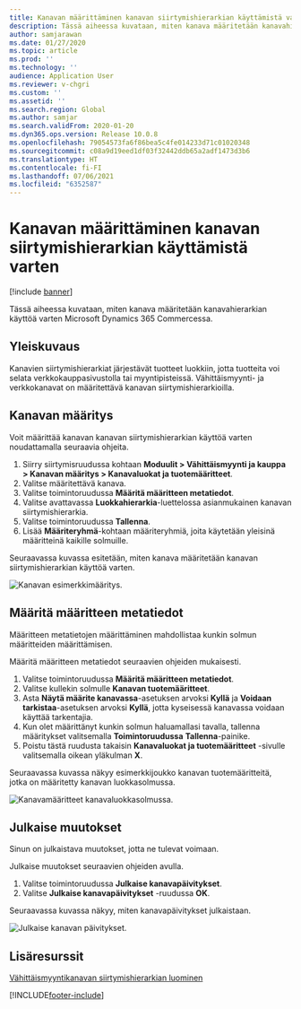 ```yaml
---
title: Kanavan määrittäminen kanavan siirtymishierarkian käyttämistä varten
description: Tässä aiheessa kuvataan, miten kanava määritetään kanavahierarkian käyttöä varten Microsoft Dynamics 365 Commercessa.
author: samjarawan
ms.date: 01/27/2020
ms.topic: article
ms.prod: ''
ms.technology: ''
audience: Application User
ms.reviewer: v-chgri
ms.custom: ''
ms.assetid: ''
ms.search.region: Global
ms.author: samjar
ms.search.validFrom: 2020-01-20
ms.dyn365.ops.version: Release 10.0.8
ms.openlocfilehash: 79054573fa6f86bea5c4fe014233d71c01020348
ms.sourcegitcommit: c08a9d19eed1df03f32442ddb65a2adf1473d3b6
ms.translationtype: HT
ms.contentlocale: fi-FI
ms.lasthandoff: 07/06/2021
ms.locfileid: "6352587"
---
```

# <a name="configure-a-channel-to-use-a-channel-navigation-hierarchy"></a>Kanavan määrittäminen kanavan siirtymishierarkian käyttämistä varten


[!include [banner](includes/banner.md)]

Tässä aiheessa kuvataan, miten kanava määritetään kanavahierarkian käyttöä varten Microsoft Dynamics 365 Commercessa.

## <a name="overview"></a>Yleiskuvaus

Kanavien siirtymishierarkiat järjestävät tuotteet luokkiin, jotta tuotteita voi selata verkkokauppasivustolla tai myyntipisteissä. Vähittäismyynti- ja verkkokanavat on määritettävä kanavan siirtymishierarkioilla.

## <a name="configure-the-channel"></a>Kanavan määritys

Voit määrittää kanavan kanavan siirtymishierarkian käyttöä varten noudattamalla seuraavia ohjeita.

1. Siirry siirtymisruudussa kohtaan **Moduulit \> Vähittäismyynti ja kauppa \> Kanavan määritys \> Kanavaluokat ja tuotemääritteet**.
1. Valitse määritettävä kanava.
1. Valitse toimintoruudussa **Määritä määritteen metatiedot**.
1. Valitse avattavassa **Luokkahierarkia**-luettelossa asianmukainen kanavan siirtymishierarkia.
1. Valitse toimintoruudussa **Tallenna**.
1. Lisää **Määriteryhmä**-kohtaan määriteryhmiä, joita käytetään yleisinä määritteinä kaikille solmuille.

Seuraavassa kuvassa esitetään, miten kanava määritetään kanavan siirtymishierarkian käyttöä varten.

![Kanavan esimerkkimääritys.](media/configure-channel-hierarchy-1.png)

## <a name="set-attribute-metadata"></a>Määritä määritteen metatiedot

Määritteen metatietojen määrittäminen mahdollistaa kunkin solmun määritteiden määrittämisen.

Määritä määritteen metatiedot seuraavien ohjeiden mukaisesti.

1. Valitse toimintoruudussa **Määritä määritteen metatiedot**.
1. Valitse kullekin solmulle **Kanavan tuotemääritteet**.
1. Asta **Näytä määrite kanavassa**-asetuksen arvoksi **Kyllä** ja **Voidaan tarkistaa**-asetuksen arvoksi **Kyllä**, jotta kyseisessä kanavassa voidaan käyttää tarkentajia.
1. Kun olet määrittänyt kunkin solmun haluamallasi tavalla, tallenna määritykset valitsemalla **Toimintoruudussa** **Tallenna**-painike.
1. Poistu tästä ruudusta takaisin **Kanavaluokat ja tuotemääritteet** -sivulle valitsemalla oikean yläkulman **X**.

Seuraavassa kuvassa näkyy esimerkkijoukko kanavan tuotemääritteitä, jotka on määritetty kanavan luokkasolmussa.

![Kanavamääritteet kanavaluokkasolmussa.](media/configure-channel-hierarchy-2.png)

## <a name="publish-changes"></a>Julkaise muutokset

Sinun on julkaistava muutokset, jotta ne tulevat voimaan.

Julkaise muutokset seuraavien ohjeiden avulla.

1. Valitse toimintoruudussa **Julkaise kanavapäivitykset**.
1. Valitse **Julkaise kanavapäivitykset** -ruudussa **OK**.

Seuraavassa kuvassa näkyy, miten kanavapäivitykset julkaistaan.

![Julkaise kanavan päivitykset.](media/configure-channel-hierarchy-3.png)

## <a name="additional-resources"></a>Lisäresurssit

[Vähittäismyyntikanavan siirtymishierarkian luominen](create-channel-hierarchy.md)




[!INCLUDE[footer-include](../includes/footer-banner.md)]